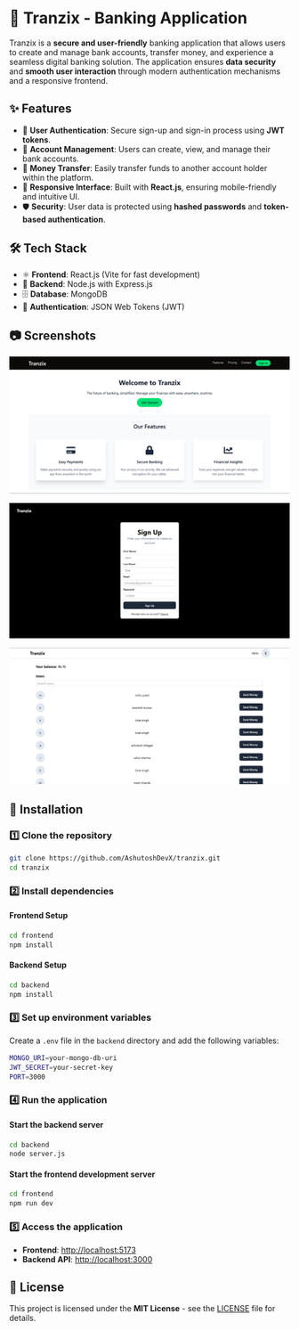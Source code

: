 # 🚀 Tranzix - Banking Application

Tranzix is a **secure and user-friendly** banking application that allows users to create and manage bank accounts, transfer money, and experience a seamless digital banking solution. The application ensures **data security** and **smooth user interaction** through modern authentication mechanisms and a responsive frontend.

## ✨ Features

- 🔐 **User Authentication**: Secure sign-up and sign-in process using **JWT tokens**.
- 🏦 **Account Management**: Users can create, view, and manage their bank accounts.
- 💸 **Money Transfer**: Easily transfer funds to another account holder within the platform.
- 📱 **Responsive Interface**: Built with **React.js**, ensuring mobile-friendly and intuitive UI.
- 🛡 **Security**: User data is protected using **hashed passwords** and **token-based authentication**.

## 🛠 Tech Stack

- ⚛️ **Frontend**: React.js (Vite for fast development)
- 🚀 **Backend**: Node.js with Express.js
- 🗄 **Database**: MongoDB
- 🔑 **Authentication**: JSON Web Tokens (JWT)

## 📷 Screenshots

![Browse Page Screenshot](https://github.com/AshutoshDevX/Tranzix/blob/main/frontend/assets/landing.png)

![SignUp Page Screenshot](https://github.com/AshutoshDevX/Tranzix/blob/main/frontend/assets/SignUp.png)

![dashboard Page Screenshot](https://github.com/AshutoshDevX/Tranzix/blob/main/frontend/assets/dashboard.png)

## 🚀 Installation

### 1️⃣ Clone the repository
```sh
git clone https://github.com/AshutoshDevX/tranzix.git
cd tranzix
```

### 2️⃣ Install dependencies

#### Frontend Setup
```sh
cd frontend
npm install
```

#### Backend Setup
```sh
cd backend
npm install
```

### 3️⃣ Set up environment variables
Create a `.env` file in the `backend` directory and add the following variables:
```sh
MONGO_URI=your-mongo-db-uri
JWT_SECRET=your-secret-key
PORT=3000
```

### 4️⃣ Run the application

#### Start the backend server
```sh
cd backend
node server.js
```

#### Start the frontend development server
```sh
cd frontend
npm run dev
```

### 5️⃣ Access the application
- **Frontend**: [http://localhost:5173](http://localhost:5173)
- **Backend API**: [http://localhost:3000](http://localhost:3000)

## 📜 License
This project is licensed under the **MIT License** - see the [LICENSE](LICENSE) file for details.

